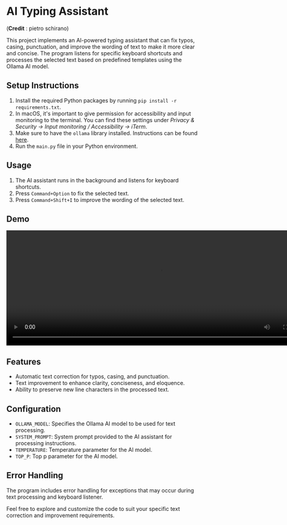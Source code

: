# AI Typing Assistant

(**Credit** : pietro schirano)

This project implements an AI-powered typing assistant that can fix typos, casing, punctuation, and improve the wording of text to make it more clear and concise. The program listens for specific keyboard shortcuts and processes the selected text based on predefined templates using the Ollama AI model.


## Setup Instructions

1. Install the required Python packages by running `pip install -r requirements.txt`.
2. In macOS, it's important to give permission for accessibility and input monitoring to the terminal. You can find these settings under _Privacy & Security -> Input monitoring / Accessibility -> iTerm_.
3. Make sure to have the `ollama` library installed. Instructions can be found [here](https://ollama.ai/docs/sdk/python).
4. Run the `main.py` file in your Python environment.

## Usage

1. The AI assistant runs in the background and listens for keyboard shortcuts.
2. Press `Command+Option` to fix the selected text.
3. Press `Command+Shift+I` to improve the wording of the selected text.

## Demo

<video src="assets/video.mp4" width="800" height="300" controls>
  Your browser does not support the video tag.
</video>


## Features

- Automatic text correction for typos, casing, and punctuation.
- Text improvement to enhance clarity, conciseness, and eloquence.
- Ability to preserve new line characters in the processed text.

## Configuration

- `OLLAMA_MODEL`: Specifies the Ollama AI model to be used for text processing.
- `SYSTEM_PROMPT`: System prompt provided to the AI assistant for processing instructions.
- `TEMPERATURE`: Temperature parameter for the AI model.
- `TOP_P`: Top p parameter for the AI model.

## Error Handling

The program includes error handling for exceptions that may occur during text processing and keyboard listener.

Feel free to explore and customize the code to suit your specific text correction and improvement requirements.

